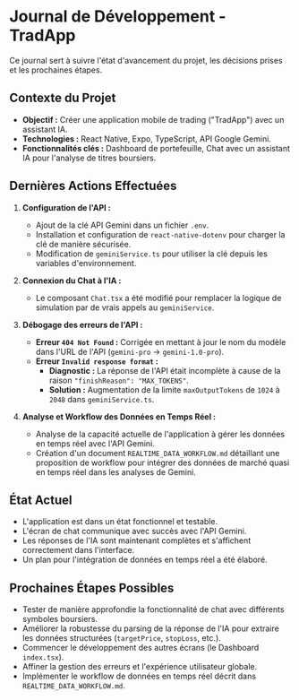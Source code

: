 # Journal de Développement - TradApp

Ce journal sert à suivre l'état d'avancement du projet, les décisions prises et les prochaines étapes.

## Contexte du Projet
- **Objectif :** Créer une application mobile de trading ("TradApp") avec un assistant IA.
- **Technologies :** React Native, Expo, TypeScript, API Google Gemini.
- **Fonctionnalités clés :** Dashboard de portefeuille, Chat avec un assistant IA pour l'analyse de titres boursiers.

## Dernières Actions Effectuées
1.  **Configuration de l'API :**
    - Ajout de la clé API Gemini dans un fichier `.env`.
    - Installation et configuration de `react-native-dotenv` pour charger la clé de manière sécurisée.
    - Modification de `geminiService.ts` pour utiliser la clé depuis les variables d'environnement.

2.  **Connexion du Chat à l'IA :**
    - Le composant `Chat.tsx` a été modifié pour remplacer la logique de simulation par de vrais appels au `geminiService`.

3.  **Débogage des erreurs de l'API :**
    - **Erreur `404 Not Found` :** Corrigée en mettant à jour le nom du modèle dans l'URL de l'API (`gemini-pro` -> `gemini-1.0-pro`).
    - **Erreur `Invalid response format` :**
        - **Diagnostic :** La réponse de l'API était incomplète à cause de la raison `"finishReason": "MAX_TOKENS"`.
        - **Solution :** Augmentation de la limite `maxOutputTokens` de `1024` à `2048` dans `geminiService.ts`.

4.  **Analyse et Workflow des Données en Temps Réel :**
    - Analyse de la capacité actuelle de l'application à gérer les données en temps réel avec l'API Gemini.
    - Création d'un document `REALTIME_DATA_WORKFLOW.md` détaillant une proposition de workflow pour intégrer des données de marché quasi en temps réel dans les analyses de Gemini.

## État Actuel
- L'application est dans un état fonctionnel et testable.
- L'écran de chat communique avec succès avec l'API Gemini.
- Les réponses de l'IA sont maintenant complètes et s'affichent correctement dans l'interface.
- Un plan pour l'intégration de données en temps réel a été élaboré.

## Prochaines Étapes Possibles
- Tester de manière approfondie la fonctionnalité de chat avec différents symboles boursiers.
- Améliorer la robustesse du parsing de la réponse de l'IA pour extraire les données structurées (`targetPrice`, `stopLoss`, etc.).
- Commencer le développement des autres écrans (le Dashboard `index.tsx`).
- Affiner la gestion des erreurs et l'expérience utilisateur globale.
- Implémenter le workflow de données en temps réel décrit dans `REALTIME_DATA_WORKFLOW.md`.